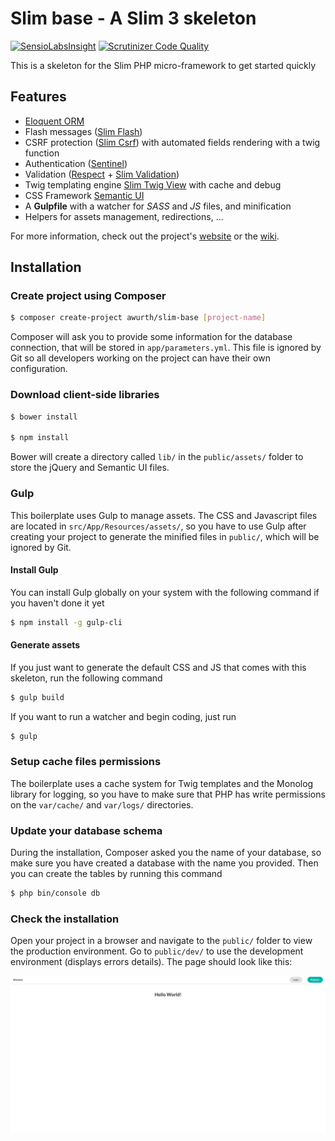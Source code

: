 # Slim base - A Slim 3 skeleton

[![SensioLabsInsight](https://insight.sensiolabs.com/projects/297ce2e4-166d-45d5-8d11-ae0651a8c7ac/mini.png)](https://insight.sensiolabs.com/projects/297ce2e4-166d-45d5-8d11-ae0651a8c7ac) [![Scrutinizer Code Quality](https://scrutinizer-ci.com/g/awurth/slim-base/badges/quality-score.png?b=master)](https://scrutinizer-ci.com/g/awurth/slim-base/?branch=master)

This is a skeleton for the Slim PHP micro-framework to get started quickly

## Features
- [Eloquent ORM](https://github.com/illuminate/database)
- Flash messages ([Slim Flash](https://github.com/slimphp/Slim-Flash))
- CSRF protection ([Slim Csrf](https://github.com/slimphp/Slim-Csrf)) with automated fields rendering with a twig function
- Authentication ([Sentinel](https://github.com/cartalyst/sentinel))
- Validation ([Respect](https://github.com/Respect/Validation) + [Slim Validation](https://github.com/awurth/slim-validation))
- Twig templating engine [Slim Twig View](https://github.com/slimphp/Twig-View) with cache and debug
- CSS Framework [Semantic UI](https://github.com/Semantic-Org/Semantic-UI)
- A **Gulpfile** with a watcher for *SASS* and *JS* files, and minification
- Helpers for assets management, redirections, ...

For more information, check out the project's [website](http://awurth.fr/doc/boilerplate/slim) or the [wiki](https://github.com/awurth/slim-base/wiki).

## Installation
### Create project using Composer
``` bash
$ composer create-project awurth/slim-base [project-name]
```

Composer will ask you to provide some information for the database connection, that will be stored in `app/parameters.yml`. This file is ignored by Git so all developers working on the project can have their own configuration.

### Download client-side libraries
``` bash
$ bower install

$ npm install
```
Bower will create a directory called `lib/` in the `public/assets/` folder to store the jQuery and Semantic UI files.

### Gulp
This boilerplate uses Gulp to manage assets. The CSS and Javascript files are located in `src/App/Resources/assets/`, so you have to use Gulp after creating your project to generate the minified files in `public/`, which will be ignored by Git.

#### Install Gulp
You can install Gulp globally on your system with the following command if you haven't done it yet
``` bash
$ npm install -g gulp-cli
```

#### Generate assets
If you just want to generate the default CSS and JS that comes with this skeleton, run the following command
``` bash
$ gulp build
```

If you want to run a watcher and begin coding, just run
``` bash
$ gulp
```

### Setup cache files permissions
The boilerplate uses a cache system for Twig templates and the Monolog library for logging, so you have to make sure that PHP has write permissions on the `var/cache/` and `var/logs/` directories.

### Update your database schema
During the installation, Composer asked you the name of your database, so make sure you have created a database with the name you provided. Then you can create the tables by running this command
``` bash
$ php bin/console db
```

### Check the installation
Open your project in a browser and navigate to the `public/` folder to view the production environment.
Go to `public/dev/` to use the development environment (displays errors details). The page should look like this:

![Slim Base Homepage](home.png)
